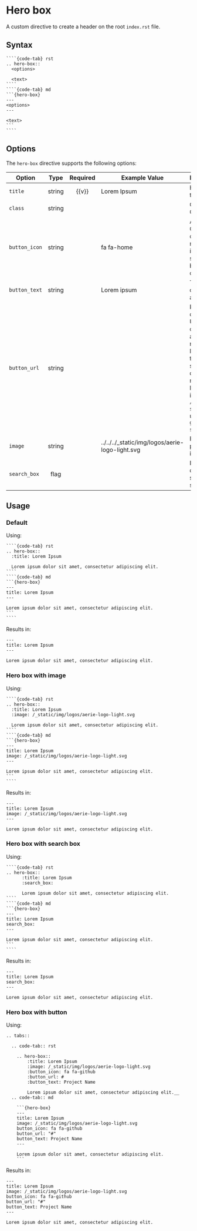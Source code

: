 # Hero box

A custom directive to create a header on the root ``index.rst`` file.

## Syntax

`````{tabs}
````{code-tab} rst    
.. hero-box::
  <options>
      
  <text>
````
````{code-tab} md 
```{hero-box}
---
<options>
---
  
<text>
```
````
`````

## Options

The ``hero-box`` directive supports the following options:

| Option          |  Type  | Required | Example Value                                   | Description                                                                                                                                                                                    |
|-----------------|:------:|:--------:|-------------------------------------------------|:-----------------------------------------------------------------------------------------------------------------------------------------------------------------------------------------------|
| ``title``       | string |  {{v}}   | Lorem Ipsum                                     | Hero box title.                                                                                                                                                                                |
| ``class``       | string |          |                                                 | Custom CSS class.                                                                                                                                                                              |
| ``button_icon`` | string |          | fa fa-home                                      | A list of CSS classes to render an icon, separated by commas or spaces.                                                                                                                        |
| ``button_text`` | string |          | Lorem ipsum                                     | Text fro the call to action.                                                                                                                                                                   |
| ``button_url``  | string |          |                                                 | Relative link or external URL for the call to action. Do not use leading and trailing ("/") symbols to define relative links. (e.g. instead of ``/getting-started/``, use ``getting-started``) |
| ``image``       | string |          | ../../../_static/img/logos/aerie-logo-light.svg | Relative path to the image.                                                                                                                                                                    |
| ``search_box``  |  flag  |          |                                                 | If present, displays the site's search box.                                                                                                                                                    |

## Usage

### Default

Using:

`````{tabs}
````{code-tab} rst
.. hero-box::
  :title: Lorem Ipsum
  
  Lorem ipsum dolor sit amet, consectetur adipiscing elit.
````
````{code-tab} md
```{hero-box}
---
title: Lorem Ipsum
---

Lorem ipsum dolor sit amet, consectetur adipiscing elit.
```
````
`````

Results in:

```{hero-box}
---
title: Lorem Ipsum
---

Lorem ipsum dolor sit amet, consectetur adipiscing elit.
```

### Hero box with image

Using:

`````{tabs}
````{code-tab} rst
.. hero-box::
  :title: Lorem Ipsum
  :image: /_static/img/logos/aerie-logo-light.svg
  
  Lorem ipsum dolor sit amet, consectetur adipiscing elit.
````
````{code-tab} md
```{hero-box}
---
title: Lorem Ipsum
image: /_static/img/logos/aerie-logo-light.svg
---

Lorem ipsum dolor sit amet, consectetur adipiscing elit.
```
````
`````

Results in:

```{hero-box}
---
title: Lorem Ipsum
image: /_static/img/logos/aerie-logo-light.svg
---

Lorem ipsum dolor sit amet, consectetur adipiscing elit.
```

### Hero box with search box

Using:

`````{tabs}
````{code-tab} rst
.. hero-box::
      :title: Lorem Ipsum
      :search_box:

      Lorem ipsum dolor sit amet, consectetur adipiscing elit.
````
````{code-tab} md
```{hero-box}
---
title: Lorem Ipsum
search_box:
---

Lorem ipsum dolor sit amet, consectetur adipiscing elit.
```
````
`````

Results in:

```{hero-box}
---
title: Lorem Ipsum
search_box:
---

Lorem ipsum dolor sit amet, consectetur adipiscing elit.
```

### Hero box with button

Using:

````{eval-rst}
.. tabs::
  
  .. code-tab:: rst
    
    .. hero-box::
        :title: Lorem Ipsum
        :image: /_static/img/logos/aerie-logo-light.svg
        :button_icon: fa fa-github
        :button_url: #
        :button_text: Project Name

        Lorem ipsum dolor sit amet, consectetur adipiscing elit.__
  .. code-tab:: md
  
    ```{hero-box}
    ---
    title: Lorem Ipsum
    image: /_static/img/logos/aerie-logo-light.svg
    button_icon: fa fa-github
    button_url: "#"
    button_text: Project Name
    ---
    
    Lorem ipsum dolor sit amet, consectetur adipiscing elit.
    ```
````

Results in:

```{hero-box}
---
title: Lorem Ipsum
image: /_static/img/logos/aerie-logo-light.svg
button_icon: fa fa-github
button_url: "#"
button_text: Project Name
---

Lorem ipsum dolor sit amet, consectetur adipiscing elit.
```
